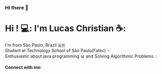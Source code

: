 ### Hi there 👋

<!--
**Lucas1Rodrigues/Lucas1Rodrigues** is a ✨ _special_ ✨ repository because its `README.md` (this file) appears on your GitHub profile.

Here are some ideas to get you started:

- 🔭 I’m currently working on ...
- 🌱 I’m currently learning ...
- 👯 I’m looking to collaborate on ...
- 🤔 I’m looking for help with ...
- 💬 Ask me about ...
- 📫 How to reach me: ...
- 😄 Pronouns: ...
- ⚡ Fun fact: ...
-->

# Hi ! 💻: I'm Lucas Christian ☕:

I'm from São Paulo, Brazil :brazil:  
Student at Technology School of São Paulo(Fatec) :sparkles:  
Enthusiastic about java programming :bar_chart: and Solving Algorithmic Problems :bulb:  
<!-- **2023 Goals** :outbox_tray: : Increase my knowledge in Back-end developing and problem solving. -->

**Connect with me:**
<p align='center'>
  <a href="https://www.linkedin.com/in/lucas-christian1/>
    <img src="https://img.shields.io/badge/linkedin-%230077B5.svg?&style=for-the-badge&logo=linkedin&logoColor=white" />
  </a>&nbsp;&nbsp;
</p>
